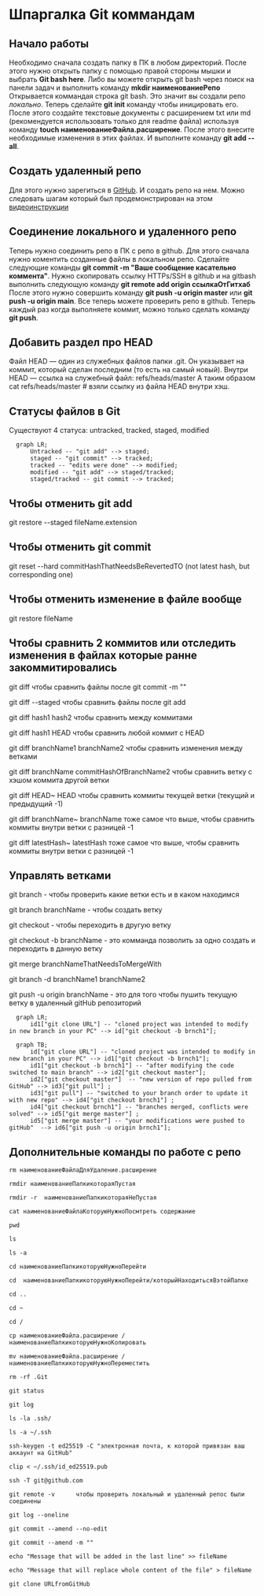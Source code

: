 # Шпаргалка Git коммандам

## Начало работы
Необходимо сначала создать папку в ПК в любом директорий. После этого нужно открыть папку с помощью правой стороны мышки и выбрать **Git bash here**. Либо вы можете открыть git bash через поиск на панели задач и выполнить команду **mkdir наименованиеРепо**
Открывается коммандая строка git bash. Это значит вы создали репо _локально_. Теперь сделайте **git init** команду чтобы иницировать его. После этого
создайте текстовые документы с расширением txt или md (рекомендуется использовать только для readme файла) используя команду **touch наименованиеФайла.расширение**. После этого внесите необходимые изменения в этих файлах.
И выполните команду **git add --all**. 


## Создать удаленный репо

Для этого нужно зарегиться в [GitHub](www.github.com). И создать репо на нем. Можно следовать шагам который был продемонстрирован на этом [видеоинструкции](https://www.youtube.com/watch?v=u-_uGO95xco)

## Соединение локального и удаленного репо
Теперь нужно соединить репо в ПК с репо в github. Для этого сначала нужно коментить созданные файлы в локальном репо. Сделайте следующие команды **git commit -m "Ваше сообщение касательно коммента"**.
Нужно скопировать ссылку HTTPs/SSH в github и на gitbash выполнить следующую команду **git remote add origin ссылкаОтГитхаб**  После этого нужно совершить команду **git push -u origin master** или **git push -u origin main**. Все теперь можете проверить репо в github. Теперь каждый раз когда выполняете коммит, можно только сделать команду **git push**.

## Добавить раздел про HEAD
Файл HEAD — один из служебных файлов папки .git. Он указывает на коммит, который сделан последним (то есть на самый новый). Внутри HEAD — ссылка на служебный файл: refs/heads/master
А таким образом cat refs/heads/master # взяли ссылку из файла HEAD внутри хэш.

## Статусы файлов в Git
Существуют 4 статуса: untracked, tracked, staged, modified

```mermaid
  graph LR;
      Untracked -- "git add" --> staged;
      staged -- "git commit" --> tracked;
	  tracked -- "edits were done" --> modified;
	  modified -- "git add" --> staged/tracked;
	  staged/tracked -- git commit --> tracked;
```

## Чтобы отменить git add
git restore --staged fileName.extension    

## Чтобы отменить git commit
git reset --hard commitHashThatNeedsBeRevertedTO (not latest hash, but corresponding one)

## Чтобы отменить изменение в файле вообще 
git restore fileName

## Чтобы сравнить 2 коммитов или отследить изменения в файлах которые ранне закоммитировались
git diff           чтобы сравнить файлы после git commit -m ""

git diff --staged  чтобы сравнить файлы после git add

git diff hash1 hash2  чтобы сравнить между коммитами 

git diff hash1 HEAD   чтобы сравнить любой коммит с HEAD

git diff branchName1 branchName2     чтобы сравнить изменения между ветками

git diff branchName commitHashOfBranchName2     чтобы сравнить ветку с хэшом коммита другой ветки

git diff HEAD~ HEAD чтобы сравнить коммиты текущей ветки (текущий и предыдущий -1)

git diff branchName~ branchName   тоже самое что выше, чтобы сравнить коммиты внутри ветки с разницей -1

git diff latestHash~ latestHash тоже самое что выше, чтобы сравнить коммиты внутри ветки с разницей -1


## Управлять ветками
git branch  - чтобы проверить какие ветки есть и в каком находимся

git branch branchName - чтобы создать ветку

git checkout - чтобы переходить в другую ветку

git checkout -b branchName  - это комманда позволить за одно создать и переходить в данную ветку

git merge branchNameThatNeedsToMergeWith

git branch -d branchName1 branchName2

git push -u origin branchName - это для того чтобы пушить текущую ветку в удаленный gitHub репозиторий


```mermaid
  graph LR;
      id1["git clone URL"] -- "cloned project was intended to modify in new branch in your PC" --> id["git checkout -b brnch1"];
```

```mermaid
  graph TB;
      id["git clone URL"] -- "cloned project was intended to modify in new branch in your PC" --> id1["git checkout -b brnch1"];
      id1["git checkout -b brnch1"] -- "after modifying the code switched to main branch" --> id2["git checkout master"];
	  id2["git checkout master"]  -- "new version of repo pulled from GitHub" --> id3["git pull"] ;
	  id3["git pull"] -- "switched to your branch order to update it with new repo" --> id4["git checkout brnch1"] ;
	  id4["git checkout brnch1"] -- "branches merged, conflicts were solved" --> id5["git merge master"] ;
	  id5["git merge master"] -- "your modifications were pushed to gitHub"  --> id6["git push -u origin brnch1"];
```


## Дополнительные команды по работе с репо

```
rm наименованиеФайлаДляУдаление.расширение

rmdir наименованиеПапкикотораяПустая

rmdir -r  наименованиеПапкикотораяНеПустая

cat наименованиеФайлаКоторуюНужноПосмтреть содержание

pwd

ls

ls -a

cd наименованиеПапкикоторуюНужноПерейти 

cd  наименованиеПапкикоторуюНужноПерейти/которыйНаходитьсяВэтойПапке

cd ..

cd ~

cd /

cp наименованиеФайла.расширение /наименованиеПапкикоторуюНужноКопировать

mv наименованиеФайла.расширение /наименованиеПапкикоторуюНужноПереместить

rm -rf .Git

git status 

git log

ls -la .ssh/

ls -a ~/.ssh 

ssh-keygen -t ed25519 -C "электронная почта, к которой привязан ваш аккаунт на GitHub"

clip < ~/.ssh/id_ed25519.pub 

ssh -T git@github.com

git remote -v      чтобы проверить локальный и удаленный репос были соединены

git log --oneline

git commit --amend --no-edit

git commit --amend -m ""

echo "Message that will be added in the last line" >> fileName

echo "Message that will replace whole content of the file" > fileName

git clone URLfromGitHub

```


